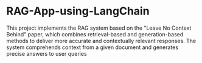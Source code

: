# RAG-App-using-LangChain
This project implements the RAG system based on the "Leave No Context Behind" paper, which combines retrieval-based and generation-based methods to deliver more accurate and contextually relevant responses. The system comprehends context from a given document and generates precise answers to user queries
